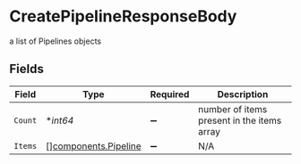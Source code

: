 # CreatePipelineResponseBody

a list of Pipelines objects


## Fields

| Field                                                        | Type                                                         | Required                                                     | Description                                                  |
| ------------------------------------------------------------ | ------------------------------------------------------------ | ------------------------------------------------------------ | ------------------------------------------------------------ |
| `Count`                                                      | **int64*                                                     | :heavy_minus_sign:                                           | number of items present in the items array                   |
| `Items`                                                      | [][components.Pipeline](../../models/components/pipeline.md) | :heavy_minus_sign:                                           | N/A                                                          |